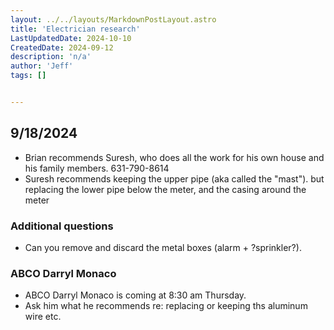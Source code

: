 ```yaml
---
layout: ../../layouts/MarkdownPostLayout.astro
title: 'Electrician research'
LastUpdatedDate: 2024-10-10
CreatedDate: 2024-09-12
description: 'n/a'
author: 'Jeff'
tags: []


---
```


## 9/18/2024

* Brian recommends Suresh, who does all the work for his own house and his family members. 631-790-8614
* Suresh recommends keeping the upper pipe (aka called the "mast"). but replacing the lower pipe below the meter, and the casing around the meter


### Additional questions
* Can you remove and discard the metal boxes (alarm + ?sprinkler?).


### ABCO Darryl Monaco
* ABCO Darryl Monaco is coming at 8:30 am Thursday.
* Ask him what he recommends re: replacing or keeping ths aluminum wire etc.





